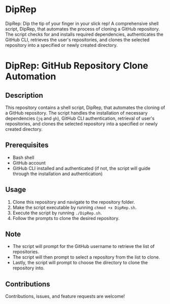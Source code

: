 # DipRep
DipRep: Dip the tip of your finger in your slick rep! A comprehensive shell script, DipRep, that automates the process of cloning a GitHub repository. The script checks for and installs required dependencies, authenticates the GitHub CLI, retrieves the user's repositories, and clones the selected repository into a specified or newly created directory.
# DipRep: GitHub Repository Clone Automation

## Description
This repository contains a shell script, DipRep, that automates the cloning of a GitHub repository. The script handles the installation of necessary dependencies (`jq` and `gh`), GitHub CLI authentication, retrieval of user's repositories, and clones the selected repository into a specified or newly created directory.

## Prerequisites
- Bash shell
- GitHub account
- GitHub CLI installed and authenticated (if not, the script will guide through the installation and authentication)

## Usage
1. Clone this repository and navigate to the repository folder.
2. Make the script executable by running `chmod +x DipRep.sh`.
3. Execute the script by running `./DipRep.sh`.
4. Follow the prompts to clone the desired repository.

## Note
- The script will prompt for the GitHub username to retrieve the list of repositories.
- The script will then prompt to select a repository from the list to clone.
- Lastly, the script will prompt to choose the directory to clone the repository into.

## Contributions
Contributions, issues, and feature requests are welcome!



